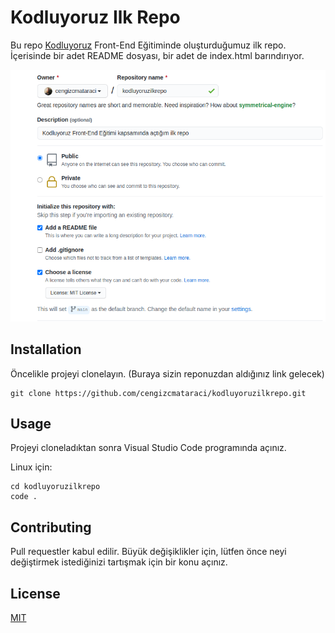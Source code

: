  #  Kodluyoruz Ilk Repo

Bu repo [Kodluyoruz](https://kodluyoruz.org/tr/kodluyoruz/ "Kodluyoruz.org")  Front-End Eğitiminde oluşturduğumuz ilk repo. İçerisinde bir adet README dosyası, bir adet de index.html barındırıyor.



![](https://raw.githubusercontent.com/Kodluyoruz/taskforce/main/git/odev1/figures/github.png)

## Installation

Öncelikle projeyi clonelayın. (Buraya sizin reponuzdan aldığınız link gelecek)

```
git clone https://github.com/cengizcmataraci/kodluyoruzilkrepo.git
```
## Usage 

Projeyi cloneladıktan sonra Visual Studio Code programında açınız.

Linux için:

```
cd kodluyoruzilkrepo 
code . 
```


## Contributing

Pull requestler kabul edilir. Büyük değişiklikler için, lütfen önce neyi değiştirmek istediğinizi tartışmak için bir konu açınız.

## License

[MIT](https://choosealicense.com/licenses/mit/ " MIT")






 

